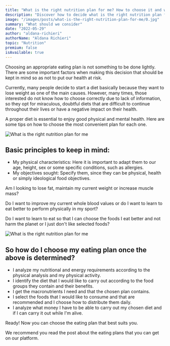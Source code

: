 ```yaml
---
title: "What is the right nutrition plan for me? How to choose it and what should I take into account?"
description: "Discover how to decide what is the right nutrition plan for you"
image: "/images/posts/what-is-the-right-nutrition-plan-for-me/0.jpg"
summary: "What should we consider"
date: "2022-05-29"
author: "aldana-richieri"
authorName: "Aldana Richieri"
topic: "Nutrition"
premium: false
isAvailable: true
---
```


Choosing an appropriate eating plan is not something to be done lightly. There are some important factors when making this decision that should be kept in mind so as not to put our health at risk.

Currently, many people decide to start a diet basically because they want to lose weight as one of the main causes. However, many times, those interested do not know how to choose correctly due to lack of information, so they opt for miraculous, doubtful diets that are difficult to continue throughout their lives or have a negative impact on their health.

A proper diet is essential to enjoy good physical and mental health. Here are some tips on how to choose the most convenient plan for each one.

![What is the right nutrition plan for me](/images/posts/what-is-the-right-nutrition-plan-for-me/1.jpg)

## **Basic principles to keep in mind:**

- My physical characteristics: Here it is important to adapt them to our age, height, sex or some specific conditions, such as allergies.
- My objectives sought: Specify them, since they can be physical, health or simply ideological food objectives.

Am I looking to lose fat, maintain my current weight or increase muscle mass?

Do I want to improve my current whole blood values or do I want to learn to eat better to perform physically in my sport?

Do I want to learn to eat so that I can choose the foods I eat better and not harm the planet or I just don't like selected foods?

![What is the right nutrition plan for me](/images/posts/what-is-the-right-nutrition-plan-for-me/2.jpg)

## **So how do I choose my eating plan once the above is determined?**

- I analyze my nutritional and energy requirements according to the physical analysis and my physical activity.
- I identify the diet that I would like to carry out according to the food groups they contain and their benefits.
- I get the macronutrients I need and that the chosen plan contains.
- I select the foods that I would like to consume and that are recommended and I choose how to distribute them daily.
- I analyze what money I have to be able to carry out my chosen diet and if I can carry it out while I'm alive.

Ready! Now you can choose the eating plan that best suits you.

We recommend you read the post about the eating plans that you can get on our platform.
